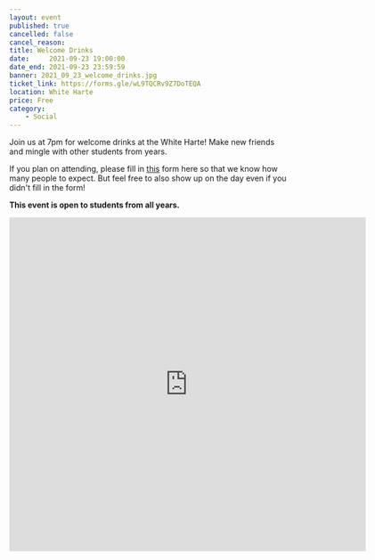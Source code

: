 ```yaml
---
layout: event
published: true
cancelled: false
cancel_reason:
title: Welcome Drinks
date:     2021-09-23 19:00:00
date_end: 2021-09-23 23:59:59
banner: 2021_09_23_welcome_drinks.jpg
ticket_link: https://forms.gle/wL9TQCRv9Z7DoTEQA
location: White Harte
price: Free
category:
    - Social
---
```


Join us at 7pm for welcome drinks at the White Harte! Make new friends and mingle with other students from years.

If you plan on attending, please fill in [this](https://forms.gle/wL9TQCRv9Z7DoTEQA) form here so that we know how many
people to expect. But feel free to also show up on the day even if you didn't fill in the form!

**This event is open to students from all years.**

<iframe src="https://docs.google.com/forms/d/e/1FAIpQLSc2HLekn0lLsNecGkTnp1ZJ44eEqmIbRq6-X7RoSPkeTYRk1Q/viewform?embedded=true" width="640" height="600" frameborder="0" marginheight="0" marginwidth="0">Loading…</iframe>
